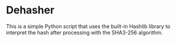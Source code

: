 # Dehasher
This is a simple Python script that uses the built-in Hashlib library to interpret the hash after processing with the SHA3-256 algorithm.
